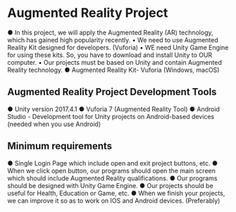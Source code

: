 # Augmented Reality Project
● In this project, we will apply the Augmented Reality (AR) technology, which has gained high popularity recently.
• We need to use Augmented Reality Kit designed for developers. (Vuforia)
• WE need Unity Game Engine for using these kits. So, you have to download and install Unity to OUR computer. 
• Our projects must be based on Unity and contain Augmented Reality technology.
● Augmented Reality Kit- Vuforia (Windows, macOS) 

## Augmented Reality Project Development Tools
● Unity version 2017.4.1
● Vuforia 7 (Augmented Reality Tool)
● Android Studio - Development tool for Unity projects on Android-based devices (needed when you use Android)

## Minimum requirements

● Single Login Page which include open and exit project buttons, etc.
● When we click open button, our programs should open the main screen which should include Augmented Reality qualifications.
● Our programs should be designed with Unity Game Engine.
● Our projects should be useful for Health, Education or Game, etc.
● When we finish your projects, we can improve it so as to work on IOS and Android devices. (Preferably) 
